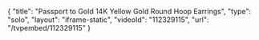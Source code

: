 {
    "title": "Passport to Gold 14K Yellow Gold Round Hoop Earrings",
    "type": "solo",
    "layout": "iframe-static",
    "videoId": "112329115",
    "url": "\/tvpembed\/112329115"
}